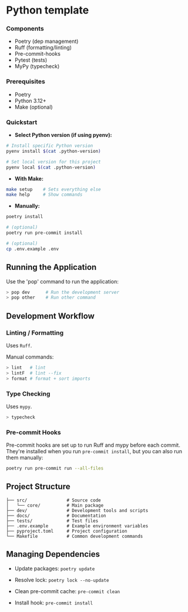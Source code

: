 # Python template

### Components
- Poetry (dep management)
- Ruff (formatting/linting)
- Pre-commit-hooks
- Pytest (tests)
- MyPy (typecheck)

### Prerequisites

- Poetry
- Python 3.12+
- Make (optional)

### Quickstart

- **Select Python version (if using pyenv):**
```bash
# Install specific Python version
pyenv install $(cat .python-version)

# Set local version for this project
pyenv local $(cat .python-version)
```

- **With Make:**
```bash
make setup    # Sets everything else
make help     # Show commands
```

- **Manually:**

```sh
poetry install

# (optional)
poetry run pre-commit install

# (optional)
cp .env.example .env
```

## Running the Application

Use the 'pop' command to run the application:

```sh
> pop dev      # Run the development server
> pop other    # Run other command
```

## Development Workflow

### Linting / Formatting

Uses `Ruff`.

Manual commands:
```sh
> lint   # lint
> lintF  # lint --fix
> format # format + sort imports
```

### Type Checking

Uses `mypy`.

```sh
> typecheck
```

### Pre-commit Hooks

Pre-commit hooks are set up to run Ruff and mypy before each commit. They're installed when you run `pre-commit install`, but you can also run them manually:

```sh
poetry run pre-commit run --all-files
```

## Project Structure

```
├── src/               # Source code
│   └── core/          # Main package
├── dev/               # Development tools and scripts
├── docs/              # Documentation
├── tests/             # Test files
├── .env.example       # Example environment variables
├── pyproject.toml     # Project configuration
└── Makefile           # Common development commands
```

## Managing Dependencies

- Update packages: `poetry update`
- Resolve lock: `poetry lock --no-update`

- Clean pre-commit cache: `pre-commit clean`
- Install hook: `pre-commit install`
